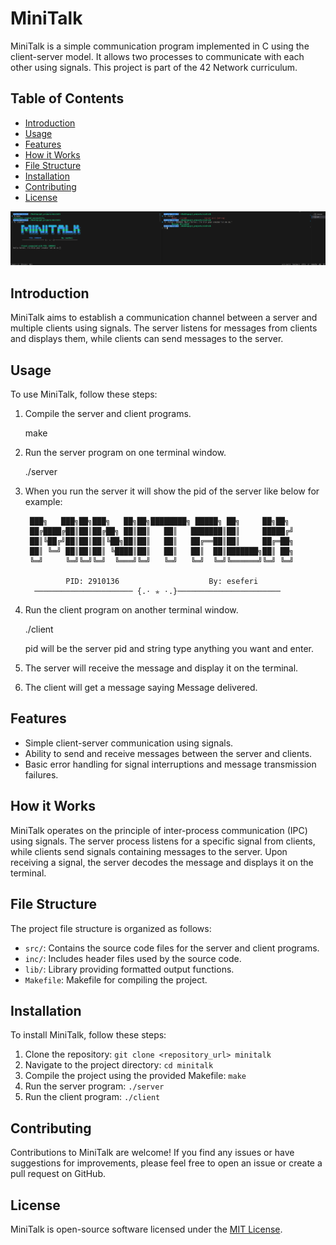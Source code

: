 # MiniTalk

MiniTalk is a simple communication program implemented in C using the client-server model. It allows two processes to communicate with each other using signals. This project is part of the 42 Network curriculum.

## Table of Contents

- [Introduction](#introduction)
- [Usage](#usage)
- [Features](#features)
- [How it Works](#how-it-works)
- [File Structure](#file-structure)
- [Installation](#installation)
- [Contributing](#contributing)
- [License](#license)


![example](example.png)

## Introduction <a id="introduction"></a>

MiniTalk aims to establish a communication channel between a server and multiple clients using signals. The server listens for messages from clients and displays them, while clients can send messages to the server.

## Usage <a id="usage"></a>

To use MiniTalk, follow these steps:

1. Compile the server and client programs.

    make

2. Run the server program on one terminal window.

    ./server

3. When you run the server it will show the pid of the server like below for example:


        ███╗   ███╗██╗███╗   ██╗██╗████████╗ █████╗ ██╗     ██╗██╗
        ██╔████╔██║██║██╔██╗ ██║██║   ██║   ███████║██║     █████╔╝ 
        ██║╚██╔╝██║██║██║╚██╗██║██║   ██║   ██╔══██║██║     ██╔═██╗ 
        ██║ ╚═╝ ██║██║██║ ╚████║██║   ██║   ██║  ██║███████╗██║ ██╗
        ╚═╝     ╚═╝╚═╝╚═╝  ╚═══╝╚═╝   ╚═╝   ╚═╝  ╚═╝╚══════╝╚═╝ ╚═╝

                PID: 2910136                    By: eseferi
         ────────────────────── {.⋅ ✯ ⋅.}───────────────────────

3. Run the client program on another terminal window.

    ./client <pid> <string>

    pid will be the server pid and string type anything you want and enter.

5. The server will receive the message and display it on the terminal.

6. The client will get a message saying Message delivered.


## Features <a id="features"></a>

- Simple client-server communication using signals.
- Ability to send and receive messages between the server and clients.
- Basic error handling for signal interruptions and message transmission failures.

## How it Works <a id="how-it-works"></a>

MiniTalk operates on the principle of inter-process communication (IPC) using signals. The server process listens for a specific signal from clients, while clients send signals containing messages to the server. Upon receiving a signal, the server decodes the message and displays it on the terminal.

## File Structure <a id="file-structure"></a>

The project file structure is organized as follows:

- `src/`: Contains the source code files for the server and client programs.
- `inc/`: Includes header files used by the source code.
- `lib/`: Library providing formatted output functions.
- `Makefile`: Makefile for compiling the project.

## Installation <a id="installation"></a>

To install MiniTalk, follow these steps:

1. Clone the repository: `git clone <repository_url> minitalk`
2. Navigate to the project directory: `cd minitalk`
3. Compile the project using the provided Makefile: `make`
4. Run the server program: `./server`
5. Run the client program: `./client`

## Contributing <a id="contributing"></a>

Contributions to MiniTalk are welcome! If you find any issues or have suggestions for improvements, please feel free to open an issue or create a pull request on GitHub.

## License <a id="license"></a>

MiniTalk is open-source software licensed under the [MIT License](LICENSE).
